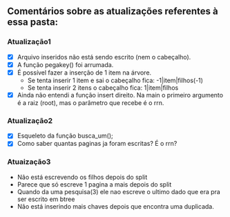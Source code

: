 ## Comentários sobre as atualizações referentes à essa pasta:

### Atualização1
- [x] Arquivo inseridos não está sendo escrito (nem o cabeçalho).
- [x] A função pegakey() foi arrumada.
- [x] É possível fazer a inserção de 1 item na árvore.
  - Se tenta inserir 1 item e sai o cabeçalho fica: -1|item|filhos(-1)
  - Se tenta inserir 2 itens o cabeçalho fica: 1|item|filhos
- [x] Ainda não entendi a função insert direito. Na main o primeiro argumento é a raiz (root), mas o parâmetro que recebe é o rrn.

### Atualização2
- [x] Esqueleto da função busca_um();
- [x] Como saber quantas paginas ja foram escritas? É o rrn?

### Atuaização3
- Não está escrevendo os filhos depois do split
- Parece que só escreve 1 pagina a mais depois do split
- Quando da uma pesquisa(3) ele nao escreve o ultimo dado que era pra ser escrito em btree 
- Não está inserindo mais chaves depois que encontra uma duplicada.
